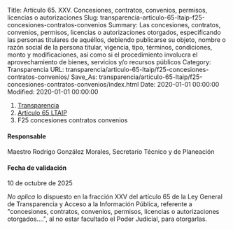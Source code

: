 Title: Artículo 65. XXV. Concesiones, contratos, convenios, permisos, licencias o autorizaciones
Slug: transparencia-articulo-65-ltaip-f25-concesiones-contratos-convenios
Summary: Las concesiones, contratos, convenios, permisos, licencias o autorizaciones otorgados, especificando las personas titulares de aquéllos, debiendo publicarse su objeto, nombre o razón social de la persona titular, vigencia, tipo, términos, condiciones, monto y modificaciones, así como si el procedimiento involucra el aprovechamiento de bienes, servicios y/o recursos públicos
Category: Transparencia
URL: transparencia/articulo-65-ltaip/f25-concesiones-contratos-convenios/
Save_As: transparencia/articulo-65-ltaip/f25-concesiones-contratos-convenios/index.html
Date: 2020-01-01 00:00:00
Modified: 2020-01-01 00:00:00


<nav aria-label="breadcrumb">
<ol class="breadcrumb">
<li class="breadcrumb-item"><a href="../../">Transparencia</a></li>
<li class="breadcrumb-item"><a href="../">Artículo 65 LTAIP</a></li>
<li class="breadcrumb-item active" aria-current="page">F25 concesiones contratos convenios</li>
</ol>
</nav>



#### Responsable

Maestro Rodrigo González Morales, Secretario Técnico y de Planeación

#### Fecha de validación

10 de octubre de 2025


*No aplica* lo dispuesto en la fracción XXV del artículo 65 de la Ley General de Transparencia y Acceso a la Información Pública, referente a "concesiones, contratos, convenios, permisos, licencias o autorizaciones otorgados....", al no estar facultado el Poder Judicial, para otorgarlas.